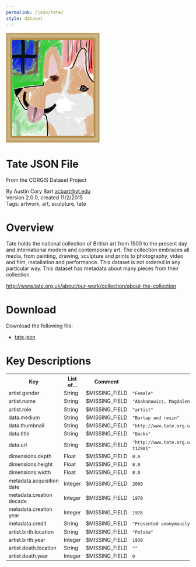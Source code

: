 ```yaml
---
permalink: /json/tate/
style: dataset
---
```


<img class="img-thumbnail float-right"
     src="/images/datasets/tate-splash.png"
     alt="tate icon"
     role="presentation">

# Tate JSON File

<p class='lead'>From the CORGIS Dataset Project</p>

<span class='text-muted'>By Austin Cory Bart <acbart@vt.edu></span><br>
<span class='text-muted'>Version 2.0.0, created 11/2/2015</span><br>
<span class='text-muted'>Tags: artwork, art, sculpture, tate</span>

# Overview

Tate holds the national collection of British art from 1500 to the present day and international modern and contemporary art. The collection embraces all media, from painting, drawing, sculpture and prints to photography, video and film, installation and performance. This dataset is not ordered in any particular way.
This dataset has metadata about many pieces from their collection.



<http://www.tate.org.uk/about/our-work/collection/about-the-collection>




# Download

Download the following file:

* <a href='../../datasets/json/tate/tate.json' download>tate.json <span class="fas fa-download"></span></a>

# Key Descriptions
    
<table class='table table-condensed table-striped table-bordered table-hover'>
<tr>
    <th class=''>Key</th>
    <th class=''>List of...</th>
    <th class=''>Comment</th>
    <th class=''>Example Value</th>
</tr>

<tr>
    <td>artist.gender</td>
    <td>String</td> 
    <td>$MISSING_FIELD</td>
    <td><code>"Female"</code></td>
</tr>

<tr>
    <td>artist.name</td>
    <td>String</td> 
    <td>$MISSING_FIELD</td>
    <td><code>"Abakanowicz, Magdalena"</code></td>
</tr>

<tr>
    <td>artist.role</td>
    <td>String</td> 
    <td>$MISSING_FIELD</td>
    <td><code>"artist"</code></td>
</tr>

<tr>
    <td>data.medium</td>
    <td>String</td> 
    <td>$MISSING_FIELD</td>
    <td><code>"Burlap and resin"</code></td>
</tr>

<tr>
    <td>data.thumbnail</td>
    <td>String</td> 
    <td>$MISSING_FIELD</td>
    <td><code>"http://www.tate.org.uk/art/images/work/T/T12/T12981_8.jpg"</code></td>
</tr>

<tr>
    <td>data.title</td>
    <td>String</td> 
    <td>$MISSING_FIELD</td>
    <td><code>"Backs"</code></td>
</tr>

<tr>
    <td>data.url</td>
    <td>String</td> 
    <td>$MISSING_FIELD</td>
    <td><code>"http://www.tate.org.uk/art/artworks/abakanowicz-backs-t12981"</code></td>
</tr>

<tr>
    <td>dimensions.depth</td>
    <td>Float</td> 
    <td>$MISSING_FIELD</td>
    <td><code>0.0</code></td>
</tr>

<tr>
    <td>dimensions.height</td>
    <td>Float</td> 
    <td>$MISSING_FIELD</td>
    <td><code>0.0</code></td>
</tr>

<tr>
    <td>dimensions.width</td>
    <td>Float</td> 
    <td>$MISSING_FIELD</td>
    <td><code>0.0</code></td>
</tr>

<tr>
    <td>metadata.acquisition date</td>
    <td>Integer</td> 
    <td>$MISSING_FIELD</td>
    <td><code>2009</code></td>
</tr>

<tr>
    <td>metadata.creation decade</td>
    <td>Integer</td> 
    <td>$MISSING_FIELD</td>
    <td><code>1970</code></td>
</tr>

<tr>
    <td>metadata.creation year</td>
    <td>Integer</td> 
    <td>$MISSING_FIELD</td>
    <td><code>1976</code></td>
</tr>

<tr>
    <td>metadata.credit</td>
    <td>String</td> 
    <td>$MISSING_FIELD</td>
    <td><code>"Presented anonymously 2009"</code></td>
</tr>

<tr>
    <td>artist.birth.location</td>
    <td>String</td> 
    <td>$MISSING_FIELD</td>
    <td><code>"Polska"</code></td>
</tr>

<tr>
    <td>artist.birth.year</td>
    <td>Integer</td> 
    <td>$MISSING_FIELD</td>
    <td><code>1930</code></td>
</tr>

<tr>
    <td>artist.death.location</td>
    <td>String</td> 
    <td>$MISSING_FIELD</td>
    <td><code>""</code></td>
</tr>

<tr>
    <td>artist.death.year</td>
    <td>Integer</td> 
    <td>$MISSING_FIELD</td>
    <td><code>0</code></td>
</tr>

</table>